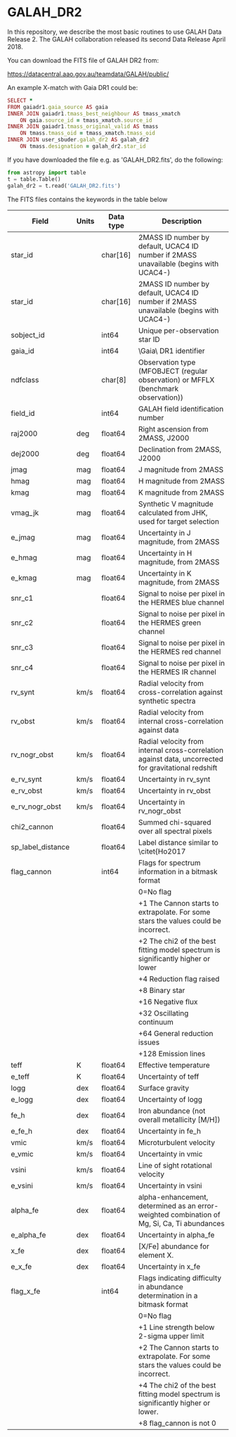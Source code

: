 # GALAH_DR2
In this repository, we describe the most basic routines to use GALAH Data Release 2. The GALAH collaboration released its second Data Release April 2018. 

You can download the FITS file of GALAH DR2 from:

https://datacentral.aao.gov.au/teamdata/GALAH/public/

An example X-match with Gaia DR1 could be:

```ruby
SELECT *
FROM gaiadr1.gaia_source AS gaia
INNER JOIN gaiadr1.tmass_best_neighbour AS tmass_xmatch
	ON gaia.source_id = tmass_xmatch.source_id
INNER JOIN gaiadr1.tmass_original_valid AS tmass
	ON tmass.tmass_oid = tmass_xmatch.tmass_oid
INNER JOIN user_sbuder.galah_dr2 AS galah_dr2
	ON tmass.designation = galah_dr2.star_id
```

If you have downloaded the file e.g. as 'GALAH_DR2.fits', do the following:

```python
from astropy import table
t = table.Table()
galah_dr2 = t.read('GALAH_DR2.fits')
```

The FITS files contains the keywords in the table below

| Field | Units | Data type | Description | 
| ------| ------|-----------|-------------|
| star_id | | char[16] | 2MASS ID number by default, UCAC4 ID number if 2MASS unavailable (begins with UCAC4-) |
| star_id | | char[16] | 2MASS ID number by default, UCAC4 ID number if 2MASS unavailable (begins with UCAC4-) | 
sobject_id 	| | int64 | Unique per-observation star ID  | 
gaia_id | | int64 | \Gaia\ DR1 identifier | 
ndfclass | | char[8] | Observation type (MFOBJECT (regular observation) or MFFLX (benchmark observation)) | 
field_id | | int64 | GALAH field identification number | 
raj2000 | deg | float64 | Right ascension from 2MASS, J2000 | 
dej2000 | deg | float64 | Declination from 2MASS, J2000 | 
jmag | mag | float64 | J magnitude from 2MASS | 
hmag | mag | float64 | H magnitude from 2MASS | 
kmag | mag | float64 | K magnitude from 2MASS | 
vmag_jk | mag | float64 | Synthetic V magnitude calculated from JHK, used for target selection | 
e_jmag | mag | float64 | Uncertainty in J magnitude, from 2MASS | 
e_hmag | mag | float64 | Uncertainty in H magnitude, from 2MASS | 
e_kmag | mag | float64 | Uncertainty in K magnitude, from 2MASS | 
snr_c1 | | float64 | Signal to noise per pixel in the HERMES blue channel | 
snr_c2 | | float64 | Signal to noise per pixel in the HERMES green channel | 
snr_c3 | | float64 | Signal to noise per pixel in the HERMES red channel | 
snr_c4 | | float64 | Signal to noise per pixel in the HERMES IR channel | 
rv_synt | km/s | float64 | Radial velocity from cross-correlation against synthetic spectra | 
rv_obst | km/s | float64 | Radial velocity from internal cross-correlation against data | 
rv_nogr_obst | km/s | float64 | Radial velocity from internal cross-correlation against data, uncorrected for gravitational redshift | 
e_rv_synt | km/s | float64 | Uncertainty in rv_synt | 
e_rv_obst | km/s | float64 | Uncertainty in rv_obst | 
e_rv_nogr_obst | km/s | float64 | Uncertainty in rv_nogr_obst | 
chi2_cannon | | float64 | Summed chi-squared over all spectral pixels | 
sp_label_distance | | float64 | Label distance similar to \citet{Ho2017 | 
flag_cannon | | int64 | Flags for spectrum information in a bitmask format | 
| | | | 0=No flag |
| | | | +1 The Cannon starts to extrapolate. For some stars the values could be incorrect. | 
| | | | +2 The chi2 of the best fitting model spectrum is significantly higher or lower | 
| | | | +4 Reduction flag raised | 
| | | | +8 Binary star | 
| | | | +16 Negative flux | 
| | | | +32 Oscillating continuum | 
| | | | +64 General reduction issues | 
| | | | +128 Emission lines | 
teff | K | float64 | Effective temperature | 
e_teff | K | float64 | Uncertainty of teff | 
logg | dex | float64 | Surface gravity | 
e_logg | dex | float64 | Uncertainty of logg | 
fe_h | dex | float64 | Iron abundance (not overall metallicity [M/H]) | 
e_fe_h | dex | float64 | Uncertainty in fe_h | 
vmic | km/s | float64 | Microturbulent velocity | 
e_vmic | km/s | float64 | Uncertainty in vmic | 
vsini | km/s | float64 | Line of sight rotational velocity | 
e_vsini | km/s | float64 | Uncertainty in vsini | 
alpha_fe | dex | float64 | alpha-enhancement, determined as an error-weighted combination of Mg, Si, Ca, Ti abundances | 
e_alpha_fe | dex | float64 | Uncertainty in alpha_fe | 
x_fe | dex | float64 | [X/Fe] abundance for element X.  | 
e_x_fe | dex | float64 | Uncertainty in x_fe | 
flag_x_fe | | int64 | Flags indicating difficulty in abundance determination in a bitmask format | 
| | | | 0=No flag | 
| | | | +1 Line strength below 2-sigma upper limit |
| | | | +2 The Cannon starts to extrapolate. For some stars the values could be incorrect. | 
| | | | +4 The chi2 of the best fitting model spectrum is significantly higher or lower. | 
| | | | +8 flag_cannon is not 0 |
